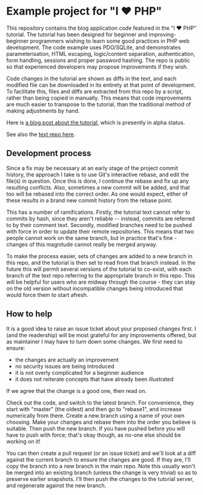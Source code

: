 Example project for "I ♥ PHP"
===

This repository contains the blog application code featured in the "I ♥ PHP" tutorial.
The tutorial has been designed for beginner and improving-beginner programmers wishing to learn
some good practices in PHP web development. The code example uses PDO/SQLite, and demonstrates
parameterisation, HTML escaping, logic/content separation, authentication, form handling, sessions
and proper password hashing. The repo is public so that experienced developers may propose
improvements if they wish.

Code changes in the tutorial are shown as diffs in the text, and each modified file can be
downloaded in its entirety at that point of development. To facilitate this, files and diffs are
extracted from this repo by a script, rather than being copied in manually. This means that
code improvements are much easier to transpose to the tutorial, than the traditional method of
making adjustments by hand.

Here is [a blog post about the tutorial](http://blog.jondh.me.uk/2014/08/online-php-beginners-tutorial/),
which is presently in alpha status.

See also the [text repo here](https://github.com/halfer/php-tutorial-text).

Development process
---

Since a fix may be necessary at an early stage of the project commit history, the approach I take
is to use Git's interactive rebase, and edit the file(s) in question. Once this is done, I continue
the rebase and fix up any resulting conflicts. Also, sometimes a new commit will be added, and
that too will be rebased into the correct order. As one would expect, either of these results in a
brand new commit history from the rebase point.

This has a number of ramifications. Firstly, the tutorial text cannot refer to commits by hash,
since they aren't reliable -- instead, commits are referred to by their comment text. Secondly,
modified branches need to be pushed with force in order to update their remote repositories. This
means that two people cannot work on the same branch, but in practice that's fine - changes of this
magnitude cannot really be merged anyway.

To make the process easier, sets of changes are added to a new branch in this repo, and the
tutorial is then set to read from that branch instead. In the future this will permit several
versions of the tutorial to co-exist, with each branch of the text repo referring to the
appropriate branch in this repo. This will be helpful for users who are midway through the course -
they can stay on the old version without incompatible changes being introduced that would force
them to start afresh.

How to help
---

It is a good idea to raise an issue ticket about your proposed changes first. I (and the readership)
will be most grateful for any improvements offered, but as maintainer I may have to turn down some
changes. We first need to ensure:

* the changes are actually an improvement
* no security issues are being introduced
* it is not overly complicated for a beginner audience
* it does not reiterate concepts that have already been illustrated

If we agree that the change is a good one, then read on.

Check out the code, and switch to the latest branch. For convenience, they start with "master" (the
oldest) and then go to "rebase1", and increase numerically from there. Create a new branch using
a name of your own choosing. Make your changes and rebase them into the order you believe is
suitable. Then push the new branch. If you have pushed before you will have to push with force;
that's okay though, as no-one else should be working on it!

You can then create a pull request (or an issue ticket) and we'll look at a diff against the current
branch to ensure the changes are good. If they are, I'll copy the branch into a new branch in the
main repo. Note this usually won't be merged into an existing branch (unless the change is very
trivial) so as to preserve earlier snapshots. I'll then push the changes to the tutorial server,
and regenerate against the new branch.
